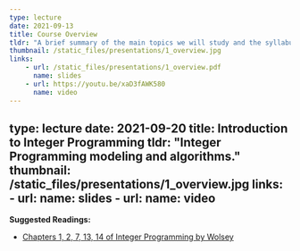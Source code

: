 ```yaml
---
type: lecture
date: 2021-09-13
title: Course Overview
tldr: "A brief summary of the main topics we will study and the syllabus."
thumbnail: /static_files/presentations/1_overview.jpg
links: 
    - url: /static_files/presentations/1_overview.pdf
      name: slides
    - url: https://youtu.be/xaD3fAWK580
      name: video
---
```

type: lecture
date: 2021-09-20
title: Introduction to Integer Programming
tldr: "Integer Programming modeling and algorithms."
thumbnail: /static_files/presentations/1_overview.jpg
links: 
    - url: 
      name: slides
    - url: 
      name: video
---
**Suggested Readings:**
- [Chapters 1, 2, 7, 13, 14 of Integer Programming by Wolsey](https://librarysearch.library.utoronto.ca/permalink/01UTORONTO_INST/fedca1/cdi_askewsholts_vlebooks_9781119606550)

